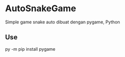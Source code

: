 # AutoSnakeGame

Simple game snake auto dibuat dengan pygame, Python

## Use

py -m pip install pygame
